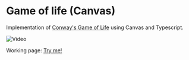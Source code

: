 # Game of life (Canvas)
Implementation of [Conway's Game of Life](https://en.wikipedia.org/wiki/Conway%27s_Game_of_Life) using Canvas and Typescript.

![Video](life.gif)

Working page:
[Try me!](https://gh61.github.io/gameoflife-canvas/Gh61.GameOfLife.Canvas/index.html)
